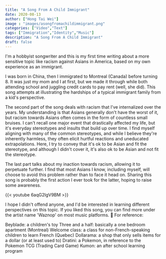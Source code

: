 ```yaml
---
title: "A Song From A Child Immigrant"
date: 2020-08-13
author: ["Hong Tai Wei"]
image : "images/asongfromachildimmigrant.png"
categories: ["Video","Text"] 
tags: ["Immigration","Identity","Music"]
description: "A Song From A Child Immigrant"
draft: false
---
```


I'm a hobbyist songwriter and this is my first time writing about a more sensitive topic like racism against Asians in America, based on my own experience as an immigrant.

I was born in China, then I immigrated to Montreal (Canada) before turning 8. It was just my mom and I at first, but we made it through while both attending school and juggling credit cards to pay rent (well, she did). This song attempts at illustrating the hardships of a typical immigrant family from a kid's perspective.

The second part of the song deals with racism that I've internalized over the years. My understanding is that Asians generally don't have the worst of it, but racism towards Asians often comes in the form of countless small bruises. I can't recall one major event that drastically affected my life, but it's everyday stereotypes and insults that build up over time. I find myself aligning with many of the common stereotypes, and while I believe they're inherently harmless, they often elicit hurtful reactions and uneducated extrapolations. Here, I try to convey that it's ok to be Asian and fit the stereotype, and although I didn't cover it, it's also ok to be Asian and not fit the stereotype.

The last part talks about my inaction towards racism, allowing it to perpetuate further. I find that most Asians I know, including myself, will choose to avoid this problem rather than to face it head on. Sharing this song is probably the first action I ever took for the latter, hoping to raise some awareness.

{{< youtube 6aqG2lgV9BM >}}

I hope I didn't offend anyone, and I'd be interested in learning different perspectives on this topic. If you liked this song, you can find more under the artist name 'Waznop' on most music platforms. 🙂 For reference:

Beyblade: a children's toy
Three and a half: basically a one bedroom apartment (Montreal)
Welcome class: a class for non-French-speaking children to learn French (Quebec)
Dollarama: a shop that only sells items for a dollar (or at least used to)
Dratini: a Pokemon, in reference to the Pokemon TCG (Trading Card Game)
Kumon: an after school learning program
